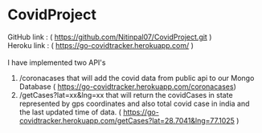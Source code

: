 # CovidProject
GitHub link : ( https://github.com/Nitinpal07/CovidProject.git )<br />
Heroku link : ( https://go-covidtracker.herokuapp.com/ )<br /><br />
I have implemented two API's 
1. /coronacases that will add the covid data from public api to our Mongo Database
( https://go-covidtracker.herokuapp.com/coronacases)
2. /getCases?lat=xx&lng=xx that will return the covidCases in state represented by gps coordinates and also total covid case in india and the last updated time of data.
( https://go-covidtracker.herokuapp.com/getCases?lat=28.7041&lng=77.1025 )

